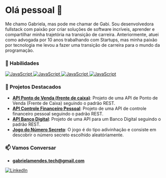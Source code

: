 # Olá pessoal 👋

Me chamo Gabriela, mas pode me chamar de Gabi. Sou desenvolvedora fullstack com paixão por criar soluções de software incríveis, aprender e compartilhar minha trajetória na transição de carreira. 
Anteriormente, atuei como advogada por 10 anos trabalhando com Startups, mas minha paixão por tecnologia me levou a fazer uma transição de carreira para o mundo da programação.

### 🚀 Habilidades

<a href="" target="_blank">
  <img src="https://img.shields.io/badge/JavaScript-323330?style=for-the-badge&logo=javascript&logoColor=F7DF1E" alt="JavaScript">
</a>
<a href="" target="_blank">
  <img src="https://img.shields.io/badge/Node%20js-339933?style=for-the-badge&logo=nodedotjs&logoColor=white" alt="JavaScript">
</a>
<a href="" target="_blank">
  <img src="https://img.shields.io/badge/Python-FFD43B?style=for-the-badge&logo=python&logoColor=blue" alt="JavaScript">
</a>
<a href="" target="_blank">
  <img src="https://img.shields.io/badge/json-5E5C5C?style=for-the-badge&logo=json&logoColor=white" alt="JavaScript">
</a>

### 🚀 Projetos Destacados
- [**API Ponto de Venda (frente de caixa)**](https://github.com/GabrielaMendex/api.pontodevendas): Projeto de uma API de Ponto de Venda (Frente de Caixa) seguindo o padrão REST.
- [**API Controle Financeiro Pessoal**](https://github.com/GabrielaMendex/api_controle_financeiro_pessoal): Projeto de uma API de controle financeiro pessoal seguindo o padrão REST.
- [**API Banco Digital**](https://github.com/GabrielaMendex/api-rest-conta-digital): Projeto de uma API para um Banco Digital seguindo o padrão REST.
- [**Jogo do Número Secreto**](https://github.com/GabrielaMendex/jogo_do_numero_secreto): O jogo é do tipo adivinhação e consiste em descobrir o número secreto escolhido aleatóriamente.


### 📫 Vamos Conversar

-   **gabrielamendes.tech@gmail.com**

<a href="https://www.linkedin.com/in/gabrielamendesdealmeida" target="_blank">
  <img src="https://img.shields.io/badge/LinkedIn-0077B5?style=for-the-badge&logo=linkedin&logoColor=white" alt="LinkedIn">
</a>

